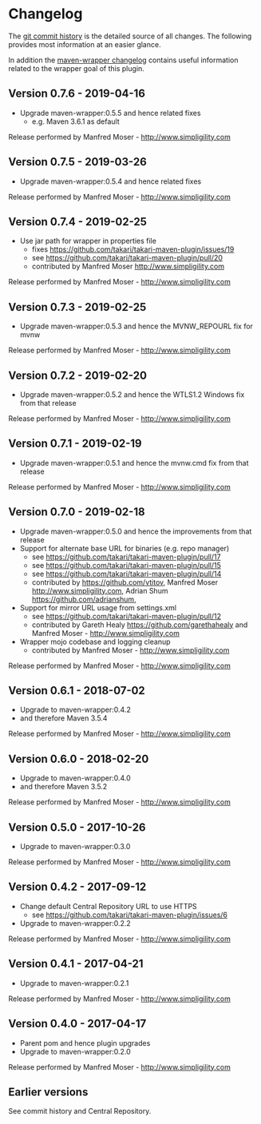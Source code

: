 # Changelog

The [git commit history](https://github.com/takari/takari-maven-plugin/commits/master) is the detailed source of all
changes. The following provides most information at an easier glance.

In addition the [maven-wrapper changelog](https://github.com/takari/maven-wrapper/blob/master/CHANGELOG.md) contains
useful information related to the wrapper goal of this plugin.

## Version 0.7.6 - 2019-04-16

- Upgrade maven-wrapper:0.5.5 and hence related fixes
  - e.g. Maven 3.6.1 as default

Release performed by Manfred Moser - http://www.simpligility.com

## Version 0.7.5 - 2019-03-26

- Upgrade maven-wrapper:0.5.4 and hence related fixes

Release performed by Manfred Moser - http://www.simpligility.com

## Version 0.7.4 - 2019-02-25

- Use jar path for wrapper in properties file
  - fixes https://github.com/takari/takari-maven-plugin/issues/19
  - see https://github.com/takari/takari-maven-plugin/pull/20
  - contributed by Manfred Moser http://www.simpligility.com
  
Release performed by Manfred Moser - http://www.simpligility.com

## Version 0.7.3 - 2019-02-25

- Upgrade maven-wrapper:0.5.3 and hence the MVNW_REPOURL fix for mvnw

Release performed by Manfred Moser - http://www.simpligility.com

## Version 0.7.2 - 2019-02-20

- Upgrade maven-wrapper:0.5.2 and hence the WTLS1.2 Windows fix from that release

Release performed by Manfred Moser - http://www.simpligility.com

## Version 0.7.1 - 2019-02-19

- Upgrade maven-wrapper:0.5.1 and hence the mvnw.cmd fix from that release

Release performed by Manfred Moser - http://www.simpligility.com

## Version 0.7.0 - 2019-02-18

- Upgrade maven-wrapper:0.5.0 and hence the improvements from that release
- Support for alternate base URL for binaries (e.g. repo manager)
  - see https://github.com/takari/takari-maven-plugin/pull/17
  - see https://github.com/takari/takari-maven-plugin/pull/15
  - see https://github.com/takari/takari-maven-plugin/pull/14
  - contributed by https://github.com/vtitov, Manfred Moser http://www.simpligility.com,
    Adrian Shum https://github.com/adrianshum,
- Support for mirror URL usage from settings.xml
  - see https://github.com/takari/takari-maven-plugin/pull/12
  - contributed by Gareth Healy https://github.com/garethahealy and Manfred Moser - http://www.simpligility.com
- Wrapper mojo codebase and logging cleanup
  - contributed by Manfred Moser - http://www.simpligility.com

Release performed by Manfred Moser - http://www.simpligility.com

## Version 0.6.1 - 2018-07-02

- Upgrade to maven-wrapper:0.4.2
- and therefore Maven 3.5.4

Release performed by Manfred Moser - http://www.simpligility.com

## Version 0.6.0 - 2018-02-20

- Upgrade to maven-wrapper:0.4.0
- and therefore Maven 3.5.2

Release performed by Manfred Moser - http://www.simpligility.com

## Version 0.5.0 - 2017-10-26

- Upgrade to maven-wrapper:0.3.0

Release performed by Manfred Moser - http://www.simpligility.com

## Version 0.4.2 - 2017-09-12

- Change default Central Repository URL to use HTTPS
  - see https://github.com/takari/takari-maven-plugin/issues/6
-  Upgrade to maven-wrapper:0.2.2

Release performed by Manfred Moser - http://www.simpligility.com

## Version 0.4.1 - 2017-04-21

-  Upgrade to maven-wrapper:0.2.1

Release performed by Manfred Moser - http://www.simpligility.com

## Version 0.4.0 - 2017-04-17

- Parent pom and hence plugin upgrades
- Upgrade to maven-wrapper:0.2.0

Release performed by Manfred Moser - http://www.simpligility.com

## Earlier versions

See commit history and Central Repository.


